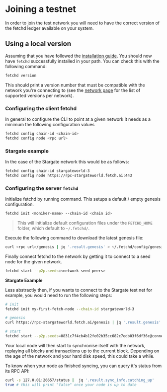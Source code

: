 # Joining a testnet

In order to join the test network you will need to have the correct version of the fetchd ledger available on your system. 

## Using a local version

Assuming that you have followed the [installation guide](../building/). You should now have `fetchd` successfully installed in your path. You can check this with the following command:

```bash
fetchd version
```

This should print a version number that must be compatible with the network you're connecting to (see the [network page](../networks/) for the list of supported versions per network).

### Configuring the client fetchd

In general to configure the CLI to point at a given network it needs as a minimum the following configuration values

```bash
fetchd config chain-id <chain-id>
fetchd config node <rpc url>
```

### Stargate example

In the case of the Stargate network this would be as follows:

```bash
fetchd config chain-id stargateworld-3
fetchd config node https://rpc-stargateworld.fetch.ai:443
```

### Configuring the server `fetchd`

Initialize fetchd by running command. This setups a default / empty genesis configuration.

```bash
fetchd init <moniker-name> --chain-id <chain id>
```

> This will initialize default configuration files under the `FETCHD_HOME` folder, which default to `~/.fetchd/`. 

Execute the following command to download the latest genesis file:

```bash
curl <rpc url>/genesis | jq '.result.genesis' > ~/.fetchd/config/genesis.json
```

Finally connect fetchd to the network by getting it to connect to a seed node for the given network.

```bash
fetchd start --p2p.seeds=<network seed peers>
```

**Stargate Example**

Less abstractly then, if you wants to connect to the Stargate test net for example, you would need to run the following steps:

```bash
# init
fetchd init my-first-fetch-node --chain-id stargateworld-3

# genesis
curl https://rpc-stargateworld.fetch.ai/genesis | jq '.result.genesis' > ~/.fetchd/config/genesis.json

# start
fetchd start --p2p.seeds=0831c7f4cb4b12fe02b35cc682c7edb03f6df36c@connect-stargateworld.t-v2-london-c.fetch-ai.com:36656
```

Your local node will then start to synchronise itself with the network, replaying all blocks and transactions up to the current block. Depending on the age of the network and your hard disk speed, this could take a while. 

To know when your node as finished syncing, you can query it's status from its RPC API:

```bash
curl -s 127.0.01:26657/status |  jq '.result.sync_info.catching_up'
true # this will print "false" once your node is up to date
```
